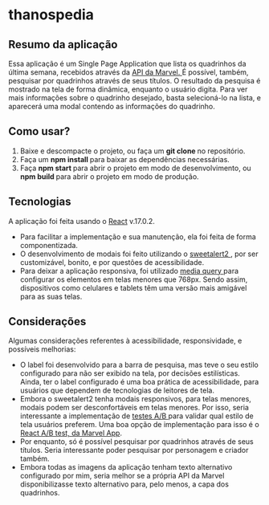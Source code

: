 # thanospedia

## Resumo da aplicação

Essa aplicação é um Single Page Application que lista os quadrinhos da última semana, recebidos através da <a href="https://developer.marvel.com/"> API da Marvel. </a> É possível, também, pesquisar por quadrinhos através de seus títulos. O resultado da pesquisa é mostrado na tela de forma dinâmica, enquanto o usuário digita. Para ver mais informações sobre o quadrinho desejado, basta selecioná-lo na lista, e aparecerá uma modal contendo as informações do quadrinho.


## Como usar?
<ol>
<li> Baixe e descompacte o projeto, ou faça um <b> git clone </b> no repositório. </li>
<li> Faça um <b> npm install </b> para baixar as dependências necessárias. </li>
<li> Faça <b> npm start </b> para abrir o projeto em modo de desenvolvimento, ou <b> npm build </b> para abrir o projeto em modo de produção. </li>
</ol>

## Tecnologias

A aplicação foi feita usando o <a href="https://reactjs.org/"> React</a> v.17.0.2.
<ul>
<li> Para facilitar a implementação e sua manutenção, ela foi feita de forma componentizada.</li>
<li> O desenvolvimento de modais foi feito utilizando o <a href="https://sweetalert2.github.io/"> sweetalert2 </a>, por ser customizável, bonito, e por questões de acessibilidade.</li>
<li> Para deixar a aplicação responsiva, foi utilizado <a href="https://www.w3schools.com/css/css_rwd_mediaqueries.asp"> media query </a> para configurar os elementos em telas menores que 768px. Sendo assim, dispositivos como celulares e tablets têm uma versão mais amigável para as suas telas.</li>
</ul>

## Considerações

Algumas considerações referentes à acessibilidade, responsividade, e possíveis melhorias:

<ul>
<li> O label foi desenvolvido para a barra de pesquisa, mas teve o seu estilo configurado para não ser exibido na tela, por decisões estilísticas. Ainda, ter o label configurado é uma boa prática de acessibilidade, para usuários que dependem de tecnologias de leitores de tela. </li>
<li> Embora o sweetalert2 tenha modais responsivos, para telas menores, modais podem ser desconfortáveis em telas menores. Por isso, seria interessante a implementação de <a href="https://vwo.com/ab-testing/"> testes A/B </a> para validar qual estilo de tela usuários preferem. Uma boa opção de implementação para isso é o <a href="https://www.npmjs.com/package/@marvelapp/react-ab-test"> React A/B test, da Marvel App</a>.</li>
<li> Por enquanto, só é possível pesquisar por quadrinhos através de seus títulos. Seria interessante poder pesquisar por personagem e criador também. </li>
<li> Embora todas as imagens da aplicação tenham texto alternativo configurado por mim, seria melhor se a própria API da Marvel disponibilizasse texto alternativo para, pelo menos, a capa dos quadrinhos.</li>
</ul>
